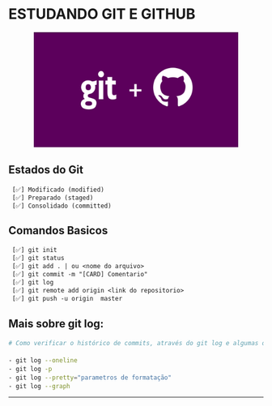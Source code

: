 #  ESTUDANDO GIT E GITHUB 


<p align="center">
  <img alt="img-repo" src="./src/img/img-repo.png" width="80%">
</p>


## Estados do Git

     [✅] Modificado (modified)
     [✅] Preparado (staged)
     [✅] Consolidado (committed)
    

## Comandos Basicos 
     [✅] git init
     [✅] git status
     [✅] git add . | ou <nome do arquivo>
     [✅] git commit -m "[CARD] Comentario"
     [✅] git log 
     [✅] git remote add origin <link do repositorio> 
     [✅] git push -u origin  master

## Mais sobre git log:
```bash
# Como verificar o histórico de commits, através do git log e algumas de suas opções:

- git log --oneline
- git log -p
- git log --pretty="parametros de formatação"
- git log --graph


```
---


